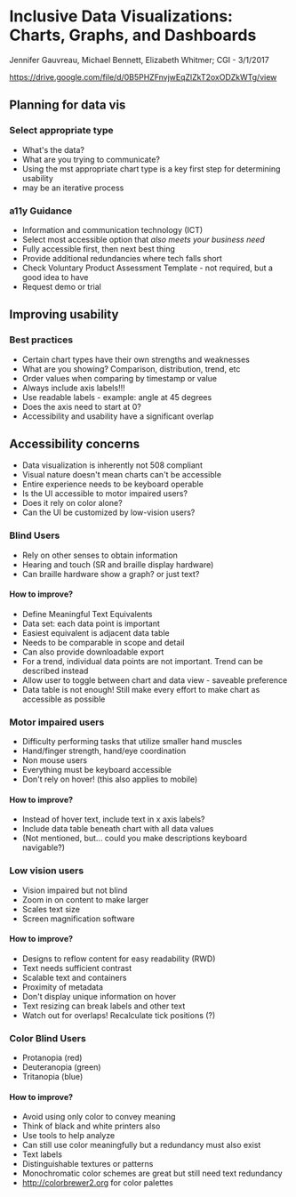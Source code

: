 # Inclusive Data Visualizations: Charts, Graphs, and Dashboards

Jennifer Gauvreau, Michael Bennett, Elizabeth Whitmer; CGI - 3/1/2017

https://drive.google.com/file/d/0B5PHZFnvjwEqZlZkT2oxODZkWTg/view

## Planning for data vis

### Select appropriate type
- What's the data?
- What are you trying to communicate?
- Using the mst appropriate chart type is a key first step for determining usability
- may be an iterative process

### a11y Guidance
- Information and communication technology (ICT)
- Select most accessible option that _also meets your business need_
- Fully accessible first, then next best thing
- Provide additional redundancies where tech falls short
- Check Voluntary Product Assessment Template - not required, but a good idea  to have
- Request demo or trial

## Improving usability

### Best practices
- Certain chart types have their own strengths and weaknesses
- What are you showing? Comparison, distribution, trend, etc
- Order values when comparing by timestamp or value
- Always include axis labels!!!
- Use readable labels - example: angle at 45 degrees
- Does the axis need to start at 0?
- Accessibility and usability have a significant overlap

## Accessibility concerns
- Data visualization is inherently not 508 compliant
- Visual nature doesn't mean charts can't be accessible
- Entire experience needs to be keyboard operable
- Is the UI accessible to motor impaired users?
- Does it rely on color alone?
- Can the UI be customized by low-vision users?

### Blind Users
- Rely on other senses to obtain information
- Hearing and touch (SR and braille display hardware)
- Can braille hardware show a graph? or just text?

#### How to improve?
- Define Meaningful Text Equivalents
- Data set: each data point is important
- Easiest equivalent is adjacent data table
- Needs to be comparable in scope and detail
- Can also provide downloadable export
- For a trend, individual data points are not important. Trend can be described instead
- Allow user to toggle between chart and data view - saveable preference
- Data table is not enough! Still make every effort to make chart as accessible as possible

### Motor impaired users
- Difficulty performing tasks that utilize smaller hand muscles
- Hand/finger strength, hand/eye coordination
- Non mouse users
- Everything must be keyboard accessible
- Don't rely on hover! (this also applies to mobile)

#### How to improve?
- Instead of hover text, include text in x axis labels?
- Include data table beneath chart with all data values
- (Not mentioned, but... could you make descriptions keyboard navigable?)

### Low vision users
- Vision impaired but not blind
- Zoom in on content to make larger
- Scales text size
- Screen magnification software

#### How to improve?
- Designs to reflow content for easy readability (RWD)
- Text needs sufficient contrast
- Scalable text and containers
- Proximity of metadata
- Don't display unique information on hover
- Text resizing can break labels and other text
- Watch out for overlaps! Recalculate tick positions (?)

### Color Blind Users
- Protanopia (red)
- Deuteranopia (green)
- Tritanopia (blue)

#### How to improve?
- Avoid using only color to convey meaning
- Think of black and white printers also
- Use tools to help analyze
- Can still use color meaningfully but a redundancy must also exist
- Text labels
- Distinguishable textures or patterns
- Monochromatic color schemes are great but still need text redundancy
- http://colorbrewer2.org for color palettes
